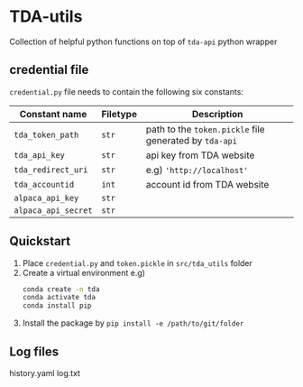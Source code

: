 # TDA-utils
Collection of helpful python functions on top of `tda-api` python wrapper

## credential file
`credential.py` file needs to contain the following six constants:

| Constant name | Filetype  | Description |
| ------------  | -------   | ----------- |
| `tda_token_path`  | `str` | path to the `token.pickle` file generated by `tda-api`|
| `tda_api_key` |   `str`   | api key from TDA website
| `tda_redirect_uri` | `str` | e.g) `'http://localhost'`
| `tda_accountid`   | `int` | account id from TDA website
| `alpaca_api_key`  | `str` |
| `alpaca_api_secret`   | `str` |


## Quickstart
1. Place `credential.py` and `token.pickle` in `src/tda_utils` folder
2. Create a virtual environment e.g)
    ```bash
    conda create -n tda
    conda activate tda
    conda install pip
    ```
3. Install the package by `pip install -e /path/to/git/folder`

## Log files
history.yaml
log.txt
